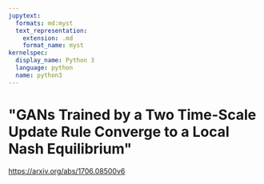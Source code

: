 ```yaml
---
jupytext:
  formats: md:myst
  text_representation:
    extension: .md
    format_name: myst
kernelspec:
  display_name: Python 3
  language: python
  name: python3
---
```


# "GANs Trained by a Two Time-Scale Update Rule Converge to a Local Nash Equilibrium"

https://arxiv.org/abs/1706.08500v6